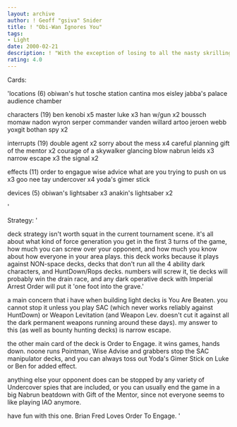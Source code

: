 ```yaml
---
layout: archive
author: ! Geoff "gsiva" Snider
title: ! "Obi-Wan Ignores You"
tags:
- Light
date: 2000-02-21
description: ! "With the exception of losing to all the nasty skrilling odds decks making a comeback in my area, this deck tends to do well simply because noone plays dark side space decks anymore, and everyone runs either HuntDown or Ralltir Ops."
rating: 4.0
---
```

Cards: 

'locations (6)
obiwan's hut
tosche station
cantina
mos eisley
jabba's palace
audience chamber

characters (19)
ben kenobi x5
master luke x3
han w/gun x2
boussch
momaw nadon
wyron serper
commander vanden willard
artoo
jeroen webb
yoxgit
bothan spy x2

interrupts (19)
double agent x2
sorry about the mess x4
careful planning
gift of the mentor x2
courage of a skywalker
glancing blow
nabrun leids x3
narrow escape x3
the signal x2

effects (11)
order to engague
wise advice
what are you trying to push on us x3
goo nee tay
undercover x4
yoda's gimer stick

devices (5)
obiwan's lightsaber x3
anakin's lightsaber x2

'

Strategy: '

deck strategy isn't worth squat in the current tournament scene.	it's all about what kind of force generation you get in the first 3 turns of the game, how much you can screw over your opponent, and how much you know about how everyone in your area plays.  this deck works because it plays against NON-space decks, decks that don't run all the 4 ability dark characters, and HuntDown/Rops decks.  numbers will screw it, tie decks will probably win the drain race, and any dark operative deck with Imperial Arrest Order will put it 'one foot into the grave.'

a main concern that i have when building light decks is You Are Beaten.  you cannot stop it unless you play SAC (which never works reliably against HuntDown) or Weapon Levitation (and Weapon Lev. doesn't cut it against all the dark permanent weapons running around these days).
my answer to this (as well as bounty hunting decks) is narrow escape.

the other main card of the deck is Order to Engage.  it wins games, hands down.  noone runs Pointman, Wise Advise and grabbers stop the SAC manipulator decks, and you can always toss out Yoda's Gimer Stick on Luke or Ben for added effect.

anything else your opponent does can be stopped by any variety of Undercover spies that are included, or you can usually end the game in a big Nabrun beatdown with Gift of the Mentor, since not everyone seems to like playing IAO anymore.

have fun with this one.
Brian Fred Loves Order To Engage. '